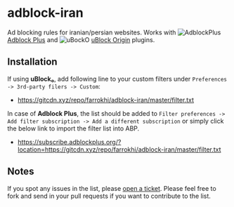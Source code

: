 # adblock-iran
Ad blocking rules for iranian/persian websites.  Works with ![AdblockPlus](https://i.imgur.com/kPRCfhu.png) [Adblock Plus](https://adblockplus.org/) and ![uBockO](https://i.imgur.com/PSFuzKb.png) [uBlock Origin](https://github.com/gorhill/uBlock) plugins.


## Installation

If using **uBlock₀**, add following line to your custom filters under `Preferences -> 3rd-party filers -> Custom`:

- https://gitcdn.xyz/repo/farrokhi/adblock-iran/master/filter.txt

In case of **Adblock Plus**, the list should be added to `Filter preferences -> Add filter subscription -> Add a different subscription` or simply click the below link to import the filter list into ABP.

- https://subscribe.adblockplus.org/?location=https://gitcdn.xyz/repo/farrokhi/adblock-iran/master/filter.txt

## Notes

If you spot any issues in the list, please [open a ticket](https://github.com/farrokhi/adblock-iran/issues/new).
Please feel free to fork and send in your pull requests if you want to contribute to the list.



